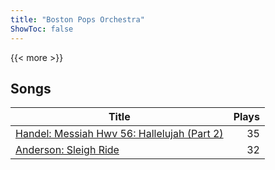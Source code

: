 ```yaml
---
title: "Boston Pops Orchestra"
ShowToc: false
---
```


{{< more >}}

## Songs
Title | Plays 
----- | -----: 
[Handel: Messiah Hwv 56: Hallelujah (Part 2)](/songs/handel-messiah-hwv) | 35
[Anderson: Sleigh Ride](/songs/anderson-sleigh-ride) | 32

